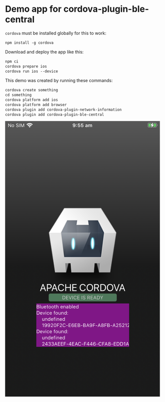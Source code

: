 # Demo app for cordova-plugin-ble-central

`cordova` must be installed globally for this to work:
```
npm install -g cordova
```

Download and deploy the app like this:
```
npm ci
cordova prepare ios
cordova run ios --device
```

This demo was created by running these commands:
```
cordova create something
cd something
cordova platform add ios
cordova platform add browser
cordova plugin add cordova-plugin-network-information
cordova plugin add cordova-plugin-ble-central
```

![Example screenshot](screenshot.png)
